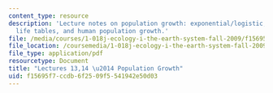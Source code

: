 ```yaml
---
content_type: resource
description: 'Lecture notes on population growth: exponential/logistic, chemostats,
  life tables, and human population growth.'
file: /media/courses/1-018j-ecology-i-the-earth-system-fall-2009/f15695f7ccdb6f2509f5541942e50d03_MIT1_018JF09_Lec13.pdf
file_location: /coursemedia/1-018j-ecology-i-the-earth-system-fall-2009/f15695f7ccdb6f2509f5541942e50d03_MIT1_018JF09_Lec13.pdf
file_type: application/pdf
resourcetype: Document
title: "Lectures 13,14 \u2014 Population Growth"
uid: f15695f7-ccdb-6f25-09f5-541942e50d03
---
```


